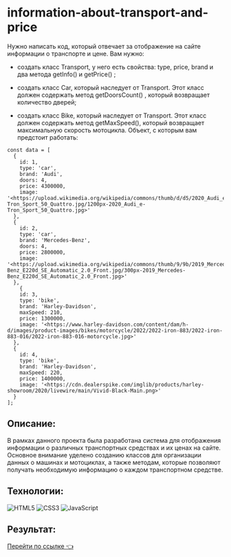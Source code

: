 # information-about-transport-and-price

Нужно написать код, который отвечает за отображение на сайте информации о транспорте и цене. Вам нужно:

- создать класс Transport, у него есть свойства: type, price, brand и два метода getInfo() и getPrice() ;

- создать класс Car, который наследует от Transport. Этот класс должен содержать метод getDoorsCount() , который возвращает количество дверей;

- создать класс Bike, который наследует от Transport. Этот класс должен содержать метод getMaxSpeed(), который возвращает максимальную скорость мотоцикла. Объект, с которым вам предстоит работать:

```
const data = [
  {
    id: 1,
    type: 'car',
    brand: 'Audi',
    doors: 4,
    price: 4300000,
    image: '<https://upload.wikimedia.org/wikipedia/commons/thumb/d/d5/2020_Audi_e-Tron_Sport_50_Quattro.jpg/1200px-2020_Audi_e-Tron_Sport_50_Quattro.jpg>'
  },
  {
    id: 2,
    type: 'car',
    brand: 'Mercedes-Benz',
    doors: 4,
    price: 2800000,
    image: '<https://upload.wikimedia.org/wikipedia/commons/thumb/9/9b/2019_Mercedes-Benz_E220d_SE_Automatic_2.0_Front.jpg/300px-2019_Mercedes-Benz_E220d_SE_Automatic_2.0_Front.jpg>'
  },
	{
    id: 3,
    type: 'bike',
    brand: 'Harley-Davidson',
    maxSpeed: 210,
    price: 1300000,
    image: '<https://www.harley-davidson.com/content/dam/h-d/images/product-images/bikes/motorcycle/2022/2022-iron-883/2022-iron-883-016/2022-iron-883-016-motorcycle.jpg>'
  },
  {
    id: 4,
    type: 'bike',
    brand: 'Harley-Davidson',
    maxSpeed: 220,
    price: 1400000,
    image: '<https://cdn.dealerspike.com/imglib/products/harley-showroom/2020/livewire/main/Vivid-Black-Main.png>'
  }
];
```

## Описание:

В рамках данного проекта была разработана система для отображения информации о различных транспортных средствах и их ценах на сайте. Основное внимание уделено созданию классов для организации данных о машинах и мотоциклах, а также методам, которые позволяют получать необходимую информацию о каждом транспортном средстве.

## Технологии:

![HTML5](https://img.shields.io/badge/html5-%23E34F26.svg?style=for-the-badge&logo=html5&logoColor=white)
![CSS3](https://img.shields.io/badge/css3-%231572B6.svg?style=for-the-badge&logo=css3&logoColor=white)
![JavaScript](https://img.shields.io/badge/javascript-%23323330.svg?style=for-the-badge&logo=javascript&logoColor=%23F7DF1E)

## Результат:

[Перейти по ссылке 👈 ](https://xeni-ya.github.io/information-about-transport-and-price/)
